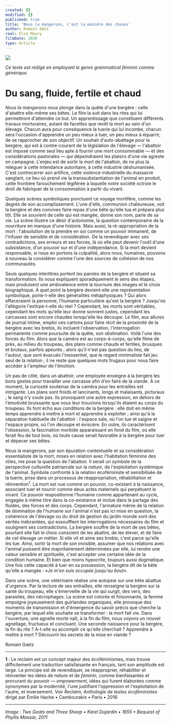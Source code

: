 ```yaml
---
created: {}
modified: {}
published: true
title: 'Nous la mangerons, c’est la moindre des choses'
author: Romain Gœtz
real: Elsa Maury
filmDate: 2020
type: Article
---
```

![](nous-la-mangerons6.jpg)

*Ce texte est rédigé en employant le genre grammatical féminin comme générique.*

# Du sang, fluide, fertile et chaud

*Nous la mangerons* nous plonge dans la quête d'une bergère : celle d'abattre elle-même ses bêtes. Le film la suit dans les rites qui lui permettront d'atteindre ce but. Un apprentissage que constituent différents travaux morturaires, autant de facettes que revêt la mort au sein d'un élevage. Chacun aura pour conséquence la tuerie qui lui incombe, chacun sera l'occasion d'apprendre un peu mieux à tuer, un peu mieux à équarrir, de se rapprocher de son objectif. Un souhait d'auto-abattage pour la bergère, qui est à contre-courant de la législation de l'élevage — l'abattoir est imposé comme seul lieu apte à fournir une mort consommable — et des considérations pastorales — qui dépeindraient les plaisirs d'une vie agreste en campagne. L'enjeu est de sortir la mort de l'abattoir, de ne plus la reléguer à cette intendance autoritaire, à cette industrie déshumanisée. C'est contrecarrer son artifice, cette violence industrielle du massacre sanglant, ce lieu où prend vie la transsubstantiation de l'animal en produit, cette frontière farouchement légiférée à laquelle notre société octroie le droit de fabriquer de la consommation à partir du vivant.

Quelques scènes symboliques ponctuent ce voyage mortifère, comme les degrés de son accomplissement. L'une d'elle, communion chaleureuse, voit la bergère et des convives faire repas d'une bête qu'elle tua et prépara plus tôt. Elle se souvient de celle qui est mangée, donne son nom, parle de sa vie. La scène illustre ce désir d'autonomie, la question contemporaine de la nourriture en manque d'une histoire. Mais aussi, la ré-appropriation de la mort : l'absolution de la prendre en soi comme un pouvoir immanent, de l'infuser de sensible et de considération. De la revendiquer avec ses contradictions, ses erreurs et ses forces, là où elle peut devenir l'outil d'une subsistance, d'un pouvoir sur et d'une indépendance. Si la mort devient responsable, si nous en portons la culpalitié, alors nous, humaines, pouvons à nouveau la considérer comme l'une des sources de cohésion de nos communautés.

Seuls quelques intertitres portent les paroles de la bergère et situent sa transformation. Ils nous expliquent sporadiquement le sens des étapes, mais produisent une ambivalence entre la tournure des images et le choix biographique. À quel point la bergère devient-elle une représentation symbolique, porte-t-elle des généralités métaphysiques ? Qui alors effaceraient la personne, l'humaine particulière qu'est la bergère ? Jusqu'où l'allégorie l'extirpe-t-elle du réel ? Cependant, les morts sont véritables, cependant les mots qu'elle leur donne sonnent justes, cependant les carcasses sont encore chaudes lorsqu'elle les découpe. Le film, aux allures de journal intime, emploi ces cartons pour faire récit de la proximité de la bergère avec les brebis, ils incluent l'observation, l'interrogation permanente comme poursuite de la quête, son obstination. Voilà l'une des forces du film. Alors que la caméra est au corps-à-corps, qu'elle filme de près, au milieu du troupeau, des plans comme chauds et fertiles, brusques et brutaux, parfois apeurés ; alors qu'il n'est pas question du lieu, de l'autour, que sont évacués l'inessentiel, que le regard minimaliste fait jeu seul de la relation ; il ne reste que quelques mots frugaux pour nous faire accéder à l'ampleur de l'émotion.

Un pas de côté, dans un abattoir, une employée enseigne à la bergère les bons gestes pour travailler une carcasse afin d'en faire de la viande. À ce moment, la curiosité soutenue de la caméra pour les entrailles est intrigante. Les plans sont froids et lancinants, longs et malaisants, picturaux ; le sang n'y coule pas. Ils provoquent une autre expression, en dehors de l'émotivité bruissante que nous leur trouvions lorsqu'ils étaient au corps du troupeau. Ils font écho aux conditions de la bergère : elle doit en même temps apprendre à mettre à mort et apprendre à exploiter ; ainsi qu'à la séparation habituelle de l'abattoir : l'espace sale, où l'on tue et saigne et l'espace propre, où l'on découpe et éviscère. En outre, ils caractérisent l'obsession,
la fascination morbide apparaissant en fond du film, où elle ferait feu de tout bois, où toute cause serait favorable à la bergère pour tuer et dépecer ses bêtes.

Nous la mangerons, par son épuration contextuelle et sa considération essentialiste de la mort, mises en relation avec l'habitation féminine des rôles, me pose la question de l'abattoir. Il serait un symbole de la perspective culturelle patriarcale sur la *nature*, de l'exploitation systémique de l'animal. Symbole confronté à la relation écoféministe et sensibilisée de la tuerie, prise dans un processus de réappropriation, réhabilitation et réinvention<sup>1</sup>. La mort est vue comme un pouvoir, co-existant à la naissance, associant tuer et nourrir comme deux actes maternels qui perpétuent le vivant. Ce pouvoir respositionne l'humaine comme appartenant au cycle, engagée à même titre dans la co-existance et inclue dans le partage des fluides, des forces et des corps. Cependant, l'armature même de la relation de domination de l'humaine sur l'animal n'est pas ici mise en question, la cohérence de l'élevage ou du droit de gestion du jardin monde sont des vérités inébranlées, qui essoufflent les interrogations nécessaires du film et soulignent ses contradictions. La bergère souffre de la mort de ses bêtes, pourtant elle fait le choix conscient de les abattre, de les élever, et de faire de cet élevage un métier. Si elle vit et aime ses brebis, c'est parce qu'elle les tue. Ainsi, sortir la mort de son invisible, assumer que nos relations avec l'animal puissent être majoritairement déterminées par elle, lui rendre une valeur sensible et spirituelle, c'est accepter une certaine idée de la condition humaine. Et bien que moins hypocrite, toujours aussi dogmatique. Une fois cette capacité à tuer en sa possession, la bergère dit de la bête qu'elle a mangée : «*Je m'en suis occupée jusqu'au bout*».

Dans une scène, une vétérinaire réalise une autopsie sur une bête abattue d'urgence. Par la lecture de ses entrailles, elle renseigne la bergère sur la santé du troupeau, elle s'émerveille de la vie qui surgit, des vers, des parasites, des nécrophages. La scène est colorée et foisonnante, la femme empoigne joyeusement des guirlandes organiques, elle provoque des moments de transmission et d'émergence du savoir précis que cherche la bergère, par lequel elle souhaite se transformer : la mort fait vie. Dans l'ouverture, une agnelle morte naît, à la fin du film, nous voyons un nouvel agnellage, fructueux et concluant. Une seconde naissance pour la bergère, la fin du rite ? A-t-elle su accomplir ce qu'elle cherchait ? Apprendre à mettre à mort ? Découvrir les secrets de la mise en viande ?

Romain Gœtz

----

**1** : Le *reclaim* est un concept majeur des écoféminismes, mais trouve difficilement une traduction satisfaisante en français, tant son amplitude est large. Le principe est de revendiquer, se réapproprier, réhabiliter et réinventer les idées de *nature* et de *féminin*, comme bienfaisantes et procurant du pouvoir — *empowerment*, idées qui furent élaborées comme synonymes par la modernité, l'une justifiant l'oppression et l'exploitation de l'autre, et inversement. Voir *Reclaim, Anthologie de textes écoféministes*  dirigé par Émilie Hache • Cambourakis • Paris • 2016

----
<!--*Image : Leaf from a Beatus Manuscript: the Lamb at the Foot of the Cross, Flanked by Two Angels; The Calling of Saint John with the Enthroned Christ flanked by Angels and a Man Holding a Book • 1180 • Purchase, The Cloisters Collection, Rogers and Harris Brisbane Dick Funds, and Joseph Pulitzer Bequest, 1991*-->

<!-- *Image : Two Recumbent Sheep • Adriaen van de Velde • 1670 • Bequest of Phyllis Massar, 2011*-->

*Image : Two Goats and Three Sheep • Karel Dujardin • 1655 • Bequest of Phyllis Massar, 2011*
